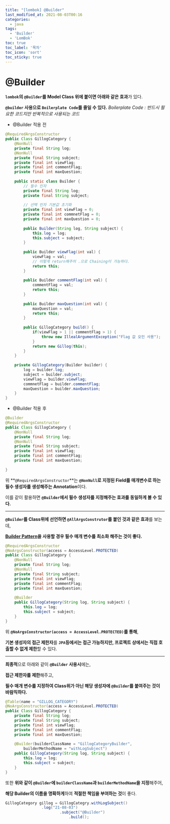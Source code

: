 ```yaml
---
title: "[lombok] @Builder"
last_modified_at: 2021-08-03T00:16
categories: 
  - java
tags: 
  - 'Builder' 
  - 'LomBok'
toc: true
toc_label: '목차'
toc_icon: 'sort'
toc_sticky: true
---
```

# @Builder


**`lombok`의 `@Builder`를 Model Class 위에 붙이면 아래와 같은 효과**가 있다.


**`@builder` 사용으로 `Boilerplate Code`를 줄일 수 있다.**
_Boilerplate Code : 반드시 필요한 코드지만 반복적으로 사용되는 코드_





- @Builder 적용 전

```java
@RequiredArgsConstructor
public Class GillogCategory {
    @NonNull
    private final String log;
    @NonNull
    private final String subject;
    private final int viewFlag;
    private final int commentFlag;
    private final int maxQuestion;
    
    public static class Builder {
    	// 필수 인자
        private final String log;
        private final String subject;
        
        // 선택 인자 기본값 초기화
        private final int viewFlag = 0;
        private final int commnetFlag = 0;
        private final int maxQuestion = 0;
        
        public Builder(String log, String subject) {
            this.log = log;
            this.subject = subject;
        }
        
        public Builder viewFlag(int val) {
            viewFlag = val;
            // 이렇게 return해주어 .으로 Chaining이 가능하다.
            return this;
        }
        
        public Builder commentFlag(int val) {
            commentFlag = val;
            return this;
        }
        
        public Builder maxQuestion(int val) {
            maxQuestion = val;
            return this;
        }
        
        public GillogCategory build() {
            if(viewFlag > 1 || commentFlag > 1) {
            	throw new IllealArgumentException("Flag 값 오인 사용");
            }
            return new Gillog(this);
        }
    }
    
    private GillogCategory(Builder builder) {
        log = builder.log;
        subject = builder.subject;
        viewFlag = builder.viewFlag;
        commnetFlag = builder.commentFlag;
        maxQuestion = builder.maxQuestion;
    }
}
```

- @Builder 적용 후

```java
@Builder
@RequiredArgsConstructor
public Class GillogCategory {
    @NonNull
    private final String log;
    @NonNull
    private final String subject;
    private final int viewFlag;
    private final int commentFlag;
    private final int maxQuestion;
    
}
```
위 **`@RequiredArgsConstructor`**는 **`@NonNull`로 지정된 Field를 매개변수로 하는 필수 생성자를 생성해주는 Annotation**이다.

이를 같이 활용하면 **`@Builder`에서 필수 생성자를 지정해주는 효과를 동일하게 볼 수 있다.**

---

**`@Builder`를 Class위에 선언하면 `@AllArgsConstrutor`를 붙인 것과 같은 효과**를 보는데,

**[Builder Pattern](https://velog.io/@gillog/Builder-Pattern-builder)을 사용할 경우 필수 매개 변수를 최소화 해주는 것이 좋다.**


```java
@RequiredArgsConstructor
@NoArgsConstructor(access = AccessLevel.PROTECTED)
public Class GillogCategory {
    @NonNull
    private final String log;
    @NonNull
    private final String subject;
    private final int viewFlag;
    private final int commentFlag;
    private final int maxQuestion;
    
    @Builder
    public GillogCategory(String log, String subject) {
    	this.log = log;
        this.subject = subject;
    }
}
```

위 **`@NoArgsConstructor(access = AccessLevel.PROTECTED)`를 통해**,

**기본 생성자의 접근 제한자**를 **`JPA`등에서는 접근 가능하지만, 프로젝트 상에서는 직접 호출할 수 없게 제한**할 수 있다.


---

**최종적**으로 아래와 같이 **`@Builder` 사용시**에는,

**접근 제한자를 제한**해주고,

**필수 매개 변수를 지정하여 Class위가 아닌 해당 생성자에 `@Builder`를 붙여주는 것이 바람직하다.**

```java
@Table(name = "GILLOG_CATEGORY")
@NoArgsConstructor(access = AccessLevel.PROTECTED)
public Class GillogCategory {
    private final String log;
    private final String subject;
    private final int viewFlag;
    private final int commentFlag;
    private final int maxQuestion;
    
    @Builder(builderClassName = "GillogCategoryBuilder", 
        builderMethodName = "withLogSubject")
    public GillogCategory(String log, String subject) {
    	this.log = log;
        this.subject = subject;
    }
}
```

또한 **위와 같이 `@Builder`에 `builderClassName`과 `builderMethodName`을 지정**해주어,

**해당 Builder의 이름을 명확하게**하여 **적절한 책임을 부여하는 것**이 좋다.

```java
GillogCategory gillog = GillogCategry.withLogSubject()
				.log("21-08-03")
                		.subject("@Builder")
                        	.build();
```